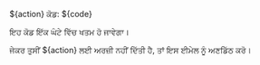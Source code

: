 ${action} ਕੋਡ: ${code}

ਇਹ ਕੋਡ ਇੱਕ ਘੰਟੇ ਵਿੱਚ ਖਤਮ ਹੋ ਜਾਵੇਗਾ।

ਜੇਕਰ ਤੁਸੀਂ ${action} ਲਈ ਅਰਜ਼ੀ ਨਹੀਂ ਦਿੱਤੀ ਹੈ, ਤਾਂ ਇਸ ਈਮੇਲ ਨੂੰ ਅਣਡਿੱਠ ਕਰੋ।
